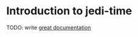 # Introduction to jedi-time

TODO: write [great documentation](http://jacobian.org/writing/what-to-write/)
